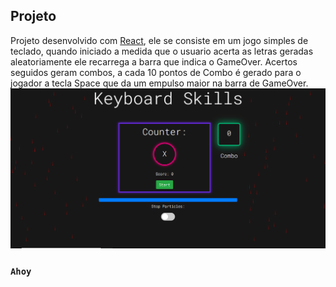 
## Projeto
Projeto desenvolvido com <a href="https://pt-br.reactjs.org/">React</a>, ele se consiste em um jogo simples de teclado, quando
iniciado a medida que o usuario acerta as letras geradas aleatoriamente ele recarrega a barra que indica
o GameOver. Acertos seguidos geram combos, a cada 10 pontos de Combo é gerado para o jogador a tecla Space
que da um empulso maior na barra de GameOver.
<img src="https://github.com/abakatee/keyboardSkills/blob/master/src/img/PrtScreen.PNG">

### `Ahoy`


